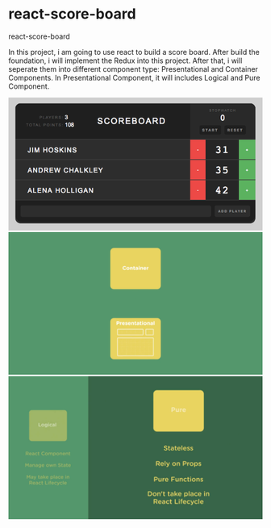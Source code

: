 # react-score-board
react-score-board

In this project, i am going to use react to build a score board.
After build the foundation, i will implement the Redux into this project.
After that, i will seperate them into different component type: Presentational and Container Components.
In Presentational Component, it will includes Logical and Pure Component.




![alt text](https://raw.githubusercontent.com/nullmicgo/react-score-board/master/screen.png)
![alt text](https://raw.githubusercontent.com/nullmicgo/react-score-board/master/level001.png)
![alt text](https://raw.githubusercontent.com/nullmicgo/react-score-board/master/level002.png)


